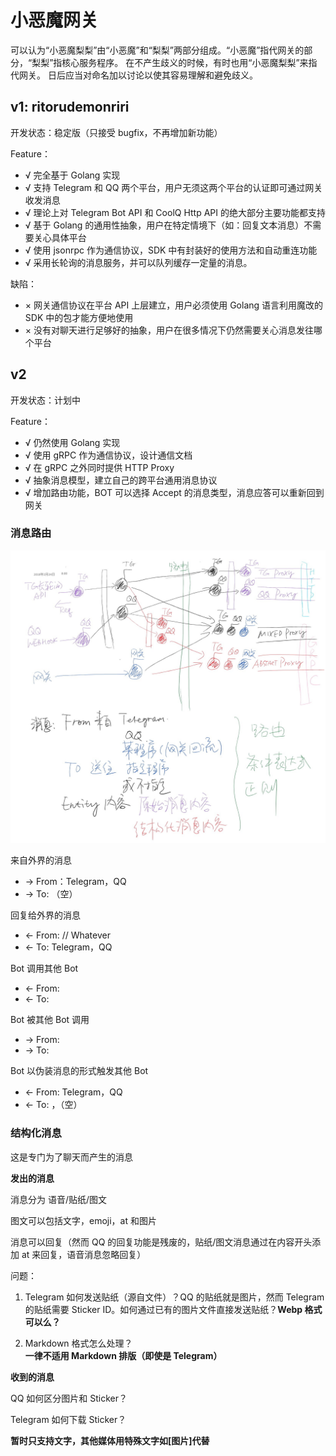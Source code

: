 # 小恶魔网关

可以认为“小恶魔梨梨”由“小恶魔”和“梨梨”两部分组成。“小恶魔”指代网关的部分，“梨梨”指核心服务程序。
在不产生歧义的时候，有时也用“小恶魔梨梨”来指代网关。
日后应当对命名加以讨论以使其容易理解和避免歧义。

## v1: ritorudemonriri

开发状态：稳定版（只接受 bugfix，不再增加新功能）

Feature：

+ √ 完全基于 Golang 实现
+ √ 支持 Telegram 和 QQ 两个平台，用户无须这两个平台的认证即可通过网关收发消息
+ √ 理论上对 Telegram Bot API 和 CoolQ Http API 的绝大部分主要功能都支持
+ √ 基于 Golang 的通用性抽象，用户在特定情境下（如：回复文本消息）不需要关心具体平台
+ √ 使用 jsonrpc 作为通信协议，SDK 中有封装好的使用方法和自动重连功能
+ √ 采用长轮询的消息服务，并可以队列缓存一定量的消息。

缺陷：

+ × 网关通信协议在平台 API 上层建立，用户必须使用 Golang 语言利用魔改的 SDK 中的包才能方便地使用
+ × 没有对聊天进行足够好的抽象，用户在很多情况下仍然需要关心消息发往哪个平台

## v2

开发状态：计划中

Feature：

+ √ 仍然使用 Golang 实现
+ √ 使用 gRPC 作为通信协议，设计通信文档
+ √ 在 gRPC 之外同时提供 HTTP Proxy
+ √ 抽象消息模型，建立自己的跨平台通用消息协议
+ √ 增加路由功能，BOT 可以选择 Accept 的消息类型，消息应答可以重新回到网关

### 消息路由

[![设计示意图](/GatewayDesign.jpg)](/GatewayDesign.pdf)

来自外界的消息

- -> From：Telegram，QQ
- -> To: （空）

回复给外界的消息

- <- From: <ProgramName> // Whatever
- <- To: Telegram，QQ

Bot 调用其他 Bot

- <- From: <ProgramName>
- <- To: <ProgramName>

Bot 被其他 Bot 调用

- -> From: <ProgramName>
- -> To: <ProgramName>

Bot 以伪装消息的形式触发其他 Bot

- <- From: Telegram，QQ
- <- To: <ProgramName>，（空）

### 结构化消息

这是专门为了聊天而产生的消息

**发出的消息**

消息分为 语音/贴纸/图文

图文可以包括文字，emoji，at 和图片

消息可以回复（然而 QQ 的回复功能是残废的，贴纸/图文消息通过在内容开头添加 at 来回复，语音消息忽略回复）

问题：

1. Telegram 如何发送贴纸（源自文件）？QQ 的贴纸就是图片，然而 Telegram 的贴纸需要 Sticker ID。如何通过已有的图片文件直接发送贴纸？**Webp 格式可以么？**

2. Markdown 格式怎么处理？**一律不适用 Markdown 排版（即使是 Telegram）**

**收到的消息**

QQ 如何区分图片和 Sticker？

Telegram 如何下载 Sticker？

**暂时只支持文字，其他媒体用特殊文字如[图片]代替**

